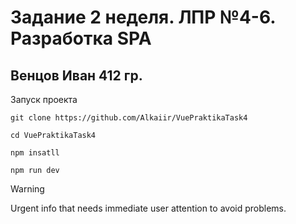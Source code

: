 # Задание 2 неделя. ЛПР №4-6. Разработка SPA
## Венцов Иван 412 гр.

Запуск проекта

`git clone https://github.com/Alkaiir/VuePraktikaTask4`

`cd VuePraktikaTask4`

`npm insatll`

`npm run dev`

> [!WARNING]
> Urgent info that needs immediate user attention to avoid problems.
